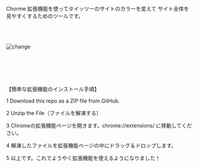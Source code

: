 Chorme 拡張機能を使ってタイッツーのサイトのカラーを変えて
サイト全体を見やすくするためのツールです。
<br>
<br>
<br>
<br>

![change](https://github.com/Ultraleaf/Taittsuu-chrome_addon/assets/138953741/449a21f9-33af-433d-93da-4ba8a03276d6)

<br>
<br>
<br>
<br>

【簡単な拡張機能のインストール手順】



1 Download this repo as a ZIP file from GitHub.

2 Unzip the File（ファイルを解凍する）

3 Chromeの拡張機能ページを開きます。chrome://extensions/ に移動してください。

4 解凍したファイルを拡張機能ページの中にドラッグ＆ドロップします。

5 以上です。これでようやく拡張機能を使えるようになりました！



